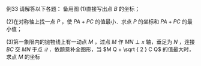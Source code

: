 例33 请解答以下各题： 备用图
(1)直接写出点 $B$ 的坐标；

(2)在对称轴上找一点 $P$ ，使 $P A + P C$ 的值最小．求点 $P$ 的坐标和 $P A + P C$ 的最小值；

(3)第一象限内的抛物线上有一动点 $M$ ，过点 $M$ 作 $M N \perp x$ 轴，垂足为 $N$ ，连接 $B C$ 交 $M N$ 于点 $\mathcal { Q }$ ．依题意补全图形，当 $M Q + \sqrt { 2 } C Q$ 的值最大时，求点 $M$ 的坐标
